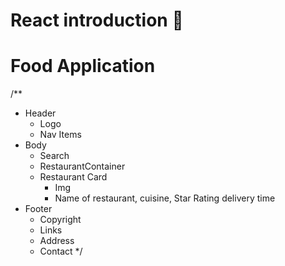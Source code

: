 # React introduction 🚀

# Food Application

/\*\*

- Header
    - Logo
    - Nav Items
- Body
    - Search
    - RestaurantContainer
    -  Restaurant Card
        - Img
        - Name of restaurant, cuisine, Star Rating delivery time
- Footer
    - Copyright
    - Links
    - Address
    - Contact
\*/
